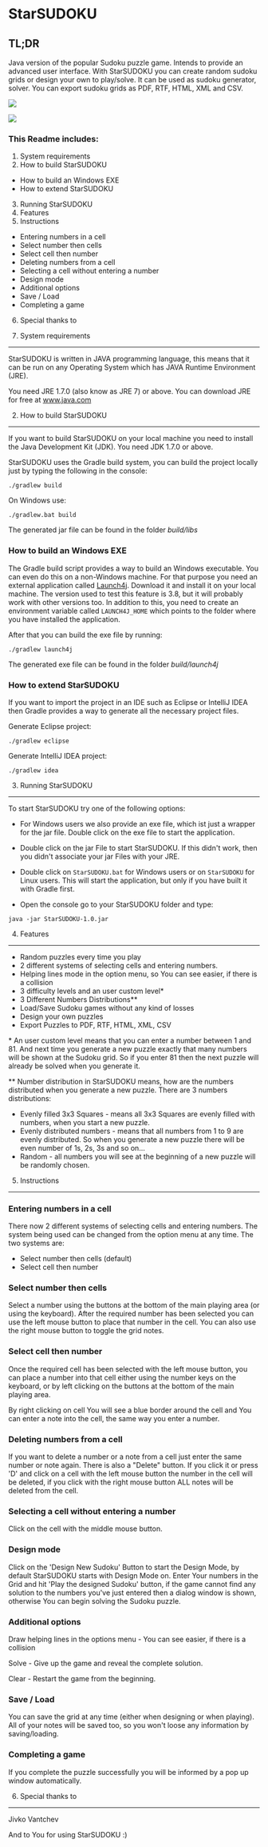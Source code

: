 # StarSUDOKU

## TL;DR

Java version of the popular Sudoku puzzle game. Intends to provide an advanced user interface.
With StarSUDOKU you can create random sudoku grids or design your own to play/solve.
It can be used as sudoku generator, solver. You can export sudoku grids as PDF, RTF, HTML, XML and CSV.

![](screen1.png?raw=true)

![](screen2.png?raw=true)

### This Readme includes:

1. System requirements
2. How to build StarSUDOKU
  * How to build an Windows EXE
  * How to extend StarSUDOKU
3. Running StarSUDOKU
4. Features
5. Instructions
  * Entering numbers in a cell
  * Select number then cells
  * Select cell then number
  * Deleting numbers from a cell
  * Selecting a cell without entering a number
  * Design mode
  * Additional options
  * Save / Load
  * Completing a game
6. Special thanks to

1. System requirements
----------------------

StarSUDOKU is written in JAVA programming language, this means that it can be run on any Operating System which has JAVA Runtime Environment (JRE).

You need JRE 1.7.0 (also know as JRE 7) or above. You can download JRE for free at www.java.com

2. How to build StarSUDOKU
---------------------------
If you want to build StarSUDOKU on your local machine you need to install the Java Development Kit (JDK). You need JDK 1.7.0 or above.

StarSUDOKU uses the Gradle build system, you can build the project locally just by typing the following in the console:

```
./gradlew build
```

On Windows use:
```
./gradlew.bat build
```

The generated jar file can be found in the folder _build/libs_

### How to build an Windows EXE
The Gradle build script provides a way to build an Windows executable. You can even do this on a non-Windows machine. For that purpose you need an external application called
[Launch4j](http://launch4j.sourceforge.net/). Download it and install it on your local machine. The version used to test this feature is 3.8, but it will probably work with
other versions too. In addition to this, you need to create an environment variable called `LAUNCH4J_HOME` which points to the folder where you have installed the application.

After that you can build the exe file by running:
```
./gradlew launch4j
```

The generated exe file can be found in the folder _build/launch4j_

### How to extend StarSUDOKU
If you want to import the project in an IDE such as Eclipse or IntelliJ IDEA then Gradle provides a way to generate all the necessary project files.

Generate Eclipse project:
```
./gradlew eclipse
```

Generate IntelliJ IDEA project:
```
./gradlew idea
```

3. Running StarSUDOKU
---------------------

To start StarSUDOKU try one of the following options:

* For Windows users we also provide an exe file, which ist just a wrapper for the jar file. Double click on the exe file to start the application.

* Double click on the jar File to start StarSUDOKU. If this didn't work, then you didn't associate your jar Files with your JRE.

* Double click on `StarSUDOKU.bat` for Windows users or on `StarSUDOKU` for Linux users. This will start the application, but only if you have built it with Gradle first.

* Open the console go to your StarSUDOKU folder and type:
```
java -jar StarSUDOKU-1.0.jar
```

4. Features
-----------

* Random puzzles every time you play
* 2 different systems of selecting cells and entering numbers.
* Helping lines mode in the option menu, so You can see easier, if there is a collision
* 3 difficulty levels and an user custom level\*
* 3 Different Numbers Distributions\*\*
* Load/Save Sudoku games without any kind of losses
* Design your own puzzles
* Export Puzzles to PDF, RTF, HTML, XML, CSV

\* An user custom level means that you can enter a number between 1 and 81. And next time you generate a new puzzle exactly that many numbers will be shown at the Sudoku grid. So if you enter 81 then the next puzzle will already be solved when you generate it.

\*\* Number distribution in StarSUDOKU means, how are the numbers distributed when you generate a new puzzle. There are 3 numbers distributions:

* Evenly filled 3x3 Squares - means all 3x3 Squares are evenly filled with numbers, when you start a new puzzle.
* Evenly distributed numbers - means that all numbers from 1 to 9 are evenly distributed. So when you generate a new puzzle there will be even number of 1s, 2s, 3s and so on...
* Random - all numbers you will see at the beginning of a new puzzle will be randomly chosen.


5. Instructions
---------------

### Entering numbers in a cell
  
There now 2 different systems of selecting cells and entering numbers. The system being used can be changed from the option menu at any time.
The two systems are:

* Select number then cells (default)
* Select cell then number
  
### Select number then cells
  
Select a number using the buttons at the bottom of the main playing area (or using the keyboard). After the required number has been selected you can use the left mouse button to place that number in the cell. You can also use the right mouse button to toggle the grid notes. 

### Select cell then number
  
Once the required cell has been selected with the left mouse button, you can place a number into that cell either using the number keys on the keyboard, or by left clicking on the buttons at the bottom of the main playing area. 

By right clicking on cell You will see a blue border around the cell and You can enter a note into the cell, the same way you enter a number.
  
### Deleting numbers from a cell

If you want to delete a number or a note from a cell just enter the same number or note again. There is also a "Delete" button. If you click it or press 'D' and click on a cell with the left mouse button the number in the cell will be deleted, if you click with the right mouse button ALL notes will be deleted from the cell.  

### Selecting a cell without entering a number
  
Click on the cell with the middle mouse button.

### Design mode

Click on the 'Design New Sudoku' Button to start the Design Mode, by default StarSUDOKU starts with Design Mode on. Enter Your numbers in the Grid and hit 'Play the designed Sudoku' button, if the game cannot find any solution to the numbers you've just entered then a dialog window is shown, otherwise You can begin solving the Sudoku puzzle.

### Additional options
  
Draw helping lines in the options menu - You can see easier, if there is a collision

Solve - Give up the game and reveal the complete solution.

Clear - Restart the game from the beginning.

### Save / Load

You can save the grid at any time (either when designing or when playing). All of your notes will be saved too, so you won't loose any information by saving/loading.

### Completing a game

If you complete the puzzle successfully you will be informed by a pop up window automatically. 

6. Special thanks to
--------------------

Jivko Vantchev

And to You for using StarSUDOKU :)

